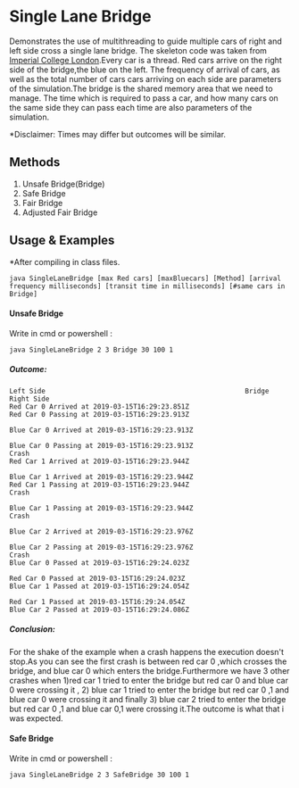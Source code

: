 # Single Lane Bridge
Demonstrates the use of multithreading to guide multiple cars of right and left side cross a single lane bridge.
The skeleton code was taken from [Imperial College London](https://www.doc.ic.ac.uk/~jnm/book/book_applets/SingleLaneBridge.html).Every car is a thread. Red cars arrive on the right side of the bridge,the blue on the left. The frequency of arrival of cars, as well as the total number of cars cars arriving on each side are parameters of the simulation.The bridge is the shared memory area that we need to manage. The time which is required to pass a car, and how many cars on the same side they can pass each time are also parameters of the simulation.

*Disclaimer: Times may differ but outcomes will be similar.  

## Methods
1. Unsafe Bridge(Bridge)
2. Safe Bridge
3. Fair Bridge
4. Adjusted Fair Bridge

## Usage & Examples
*After compiling in class files.   

```
java SingleLaneBridge [max Red cars] [maxBluecars] [Method] [arrival frequency milliseconds] [transit time in milliseconds] [#same cars in Bridge]
```

#### Unsafe Bridge
Write in cmd or powershell :  

```
java SingleLaneBridge 2 3 Bridge 30 100 1
```

##### Outcome:

```
Left Side                                                  Bridge                    Right Side
Red Car 0 Arrived at 2019-03-15T16:29:23.851Z
Red Car 0 Passing at 2019-03-15T16:29:23.913Z
                                                                                     Blue Car 0 Arrived at 2019-03-15T16:29:23.913Z
                                                                                     Blue Car 0 Passing at 2019-03-15T16:29:23.913Z
Crash
Red Car 1 Arrived at 2019-03-15T16:29:23.944Z
                                                                                     Blue Car 1 Arrived at 2019-03-15T16:29:23.944Z
Red Car 1 Passing at 2019-03-15T16:29:23.944Z
Crash
                                                                                     Blue Car 1 Passing at 2019-03-15T16:29:23.944Z
Crash
                                                                                     Blue Car 2 Arrived at 2019-03-15T16:29:23.976Z
                                                                                     Blue Car 2 Passing at 2019-03-15T16:29:23.976Z
Crash
Blue Car 0 Passed at 2019-03-15T16:29:24.023Z
                                                                                     Red Car 0 Passed at 2019-03-15T16:29:24.023Z
Blue Car 1 Passed at 2019-03-15T16:29:24.054Z
                                                                                     Red Car 1 Passed at 2019-03-15T16:29:24.054Z
Blue Car 2 Passed at 2019-03-15T16:29:24.086Z
```

##### Conclusion:
For the shake of the example when a crash happens the execution doesn't stop.As you can see the first crash is between red car 0 ,which crosses the bridge, and blue car 0 which enters the bridge.Furthermore we have 3 other crashes when 1)red car 1 tried to enter the bridge but red car 0 and blue car 0 were crossing it , 2) blue car 1 tried to enter the bridge but red car 0 ,1 and blue car 0 were crossing it and finally 3) blue car 2 tried to enter the bridge but red car 0 ,1 and blue car 0,1 were crossing it.The outcome is what that i was expected.


#### Safe Bridge
Write in cmd or powershell :  

```
java SingleLaneBridge 2 3 SafeBridge 30 100 1
```
